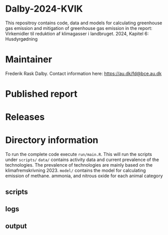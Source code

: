 # Dalby-2024-KVIK
This repositroy contains code, data and models for calculating greenhouse gas emission and mitigation of greenhouse gas emission in the report:
Virkemidler til reduktion af klimagasser i landbruget. 2024, Kapitel 6: Husdyrgødning  

# Maintainer
Frederik Rask Dalby.
Contact information here: <https://au.dk/fd@bce.au.dk>

# Published report

# Releases

# Directory information
To run the complete code execute `run/main.R`. This will run the scripts under `scripts/`
`data/` contains activity data and current prevalence of the technologies. The prevalence of technologies are mainly based on the klimafremskrivning 2023. 
`model/` contains the model for calculating emission of methane. ammonia, and nitrous oxide for each animal category

## scripts

## logs

## output







